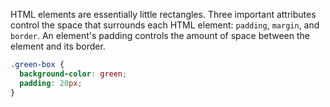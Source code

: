 HTML elements are essentially little rectangles. Three important attributes control the space that surrounds each HTML element: `padding`, `margin`, and `border`. An element's padding controls the amount of space between the element and its border.

```css
.green-box {
  background-color: green;
  padding: 20px;
}
```
